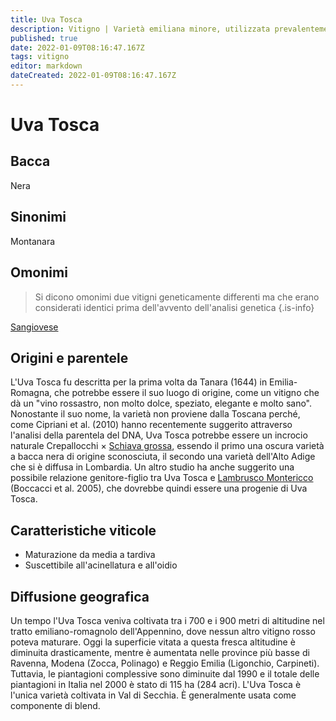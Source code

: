 ```yaml
---
title: Uva Tosca
description: Vitigno | Varietà emiliana minore, utilizzata prevalentemente in blend
published: true
date: 2022-01-09T08:16:47.167Z
tags: vitigno
editor: markdown
dateCreated: 2022-01-09T08:16:47.167Z
---
```


# Uva Tosca

## Bacca
Nera

## Sinonimi
Montanara

## Omonimi
> Si dicono omonimi due vitigni geneticamente differenti ma che erano considerati identici prima dell'avvento dell'analisi genetica
{.is-info}

[Sangiovese](/vitigni/Italia/bacca-nera/sangiovese)

## Origini e parentele
L'Uva Tosca fu descritta per la prima volta da Tanara (1644) in Emilia-Romagna, che potrebbe essere il suo luogo di origine, come un vitigno che dà un "vino rossastro, non molto dolce, speziato, elegante e molto sano". Nonostante il suo nome, la varietà non proviene dalla Toscana perché, come Cipriani et al. (2010) hanno recentemente suggerito attraverso l'analisi della parentela del DNA, Uva Tosca potrebbe essere un incrocio naturale Crepallocchi × [Schiava grossa](/vitigni/Italia/bacca-nera/schiava-grossa), essendo il primo una oscura varietà a bacca nera di origine sconosciuta, il secondo una varietà dell'Alto Adige che si è diffusa in Lombardia. Un altro studio ha anche suggerito una possibile relazione genitore-figlio tra Uva Tosca e [Lambrusco Montericco](/vitigni/Italia/bacca-nera/lambrusco-montericco) (Boccacci et al. 2005), che dovrebbe quindi essere una progenie di Uva Tosca.


## Caratteristiche viticole
- Maturazione da media a tardiva
- Suscettibile all'acinellatura e all'oidio

## Diffusione geografica

Un tempo l'Uva Tosca veniva coltivata tra i 700 e i 900 metri di altitudine nel tratto emiliano-romagnolo dell'Appennino, dove nessun altro vitigno rosso poteva maturare. Oggi la superficie vitata a questa fresca altitudine è diminuita drasticamente, mentre è aumentata nelle province più basse di Ravenna, Modena (Zocca, Polinago) e Reggio Emilia (Ligonchio, Carpineti). Tuttavia, le piantagioni complessive sono diminuite dal 1990 e il totale delle piantagioni in Italia nel 2000 è stato di 115 ha (284 acri). L'Uva Tosca è l'unica varietà coltivata in Val di Secchia. È generalmente usata come componente di blend.

